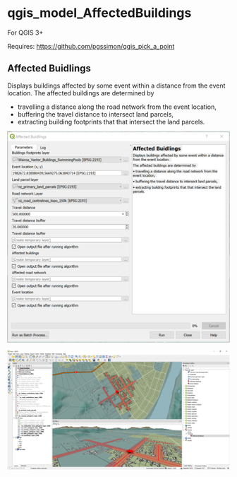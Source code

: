 # qgis_model_AffectedBuildings

For QGIS 3+

Requires: https://github.com/pgssimon/qgis_pick_a_point


## Affected Buidlings

Displays buildings affected by some event within a distance from the event location. 
The affected buildings are determined by 
* travelling a distance along the road network from the event location, 
* buffering the travel distance to intersect land parcels, 
* extracting building footprints that that intersect the land parcels.

![Dialog](/QGISAffectedBuildings1.PNG "Dialog")

![Results](/QGISAffectedBuildings2.PNG "Results")



